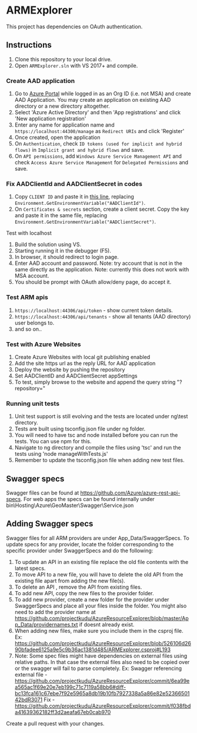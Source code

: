 # ARMExplorer
This project has dependencies on OAuth authentication.

## Instructions
1. Clone this repository to your local drive.
2. Open `ARMExplorer.sln` with VS 2017+ and compile.

### Create AAD application
1. Go to [Azure Portal](https://portal.azure.com/) while logged in as an Org ID (i.e. not MSA) and create AAD Application. You may create an application on existing AAD directory or a new directory altogether.
1. Select 'Azure Active Directory' and then 'App registrations' and click 'New application registration'
1. Enter any name for application name and `https://localhost:44300/manage` as `Redirect URIs` and click 'Register'
1. Once created, open the application
1. On `Authentication`, check `ID tokens (used for implicit and hybrid flows)` in `Implicit grant and hybrid flows` and save.
1. On `API permissions`, add `Windows Azure Service Management API` and check `Access Azure Service Management` for `Delegated Permissions` and save.

### Fix AADClientId and AADClientSecret in codes
1. Copy `CLIENT ID` and paste it in [this line](https://github.com/projectkudu/ARMExplorer/blob/master/Modules/ARMOAuthModule.cs#L38), replacing `Environment.GetEnvironmentVariable("AADClientId")`.
2. On `Certificates & secrets` section, create a client secret. Copy the key and paste it in the same file, replacing `Environment.GetEnvironmentVariable("AADClientSecret")`.


Test with localhost
1. Build the solution using VS.
1. Starting running it in the debugger (F5).
1. In browser, it should redirect to login page.
1. Enter AAD account and password.
  Note: try account that is not in the same directly as the application.
  Note: currently this does not work with MSA account.
1. You should be prompt with OAuth allow/deny page, do accept it.

### Test ARM apis
1. `https://localhost:44306/api/token` - show current token details.
2. `https://localhost:44306/api/tenants` - show all tenants (AAD directory) user belongs to.
3. and so on..

### Test with Azure Websites
1. Create Azure Websites with local git publishing enabled
2. Add the site https url as the reply URL for AAD application
3. Deploy the website by pushing the repository
4. Set AADClientID and AADClientSecret appSettings
5. To test, simply browse to the website and append the query string "?repository=<url of your Git repository>"

### Running unit tests
1. Unit test support is still evolving and the tests are located under ng\test directory.
2. Tests are built using tsconfig.json file under ng folder.
3. You will need to have tsc and node installed before you can run the tests. You can use npm for this.
4. Navigate to ng directory and compile the files using 'tsc' and run the tests using 'node manageWithTests.js'
5. Remember to update the tsconfig.json file when adding new test files.

## Swagger specs
Swagger files can be found at https://github.com/Azure/azure-rest-api-specs. For web apps the specs can be found internally under bin\Hosting\Azure\GeoMaster\Swagger\Service.json

## Adding Swagger specs

Swagger files for all ARM providers are under App_Data/SwaggerSpecs. To update specs for any provider, locate the folder corresponding to the specific provider under SwaggerSpecs and do the following:
1. To update an API in an existing file replace the old file contents with the latest specs. 
2. To move API to a new file, you will have to delete the old API from the existing file apart from adding the new file(s). 
3. To delete an API , remove the API from existing files.
4. To add new API, copy the new files to the provider folder.
5. To add new provider, create a new folder for the provider under SwaggerSpecs and place all your files inside the folder. You might also need to add the provider name at https://github.com/projectkudu/AzureResourceExplorer/blob/master/App_Data/providernames.txt if doesnt already exist.
6. When adding new files, make sure you include them in the csproj file. Ex: https://github.com/projectkudu/AzureResourceExplorer/blob/526106d2690bfadee6125a9e5c9b36ac1381d485/ARMExplorer.csproj#L193
7. Note: Some spec files might have dependencies on external files using relative paths. In that case the external files also need to be copied over or the swagger will fail to parse completely.
  Ex: Swagger referencing external file - https://github.com/projectkudu/AzureResourceExplorer/commit/6ea99ea565ac1f69e20e7eb199c71c7119a58bb6#diff-bc13fca161c67ebe7f92e5965a8db19b10fb7927338a5a86e82e5236650142bdR3071
      Fix - https://github.com/projectkudu/AzureResourceExplorer/commit/f038fbda41639362182ff3d2aeafa67eb0cab970

Create a pull request with your changes.


